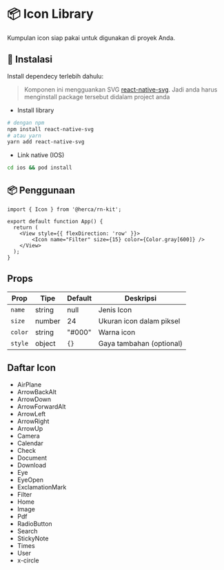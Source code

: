 # 📦 Icon Library

Kumpulan icon siap pakai untuk digunakan di proyek Anda.

## 🚀 Instalasi

Install dependecy terlebih dahulu:
> Komponen ini mengguankan SVG [react-native-svg](https://www.npmjs.com/package/react-native-svg). Jadi anda harus menginstall package tersebut didalam project anda

- Install library
```bash
# dengan npm
npm install react-native-svg
# atau yarn
yarn add react-native-svg
```
- Link native (IOS)

```bash
cd ios && pod install
```

## 📦 Penggunaan

```tsx
import { Icon } from '@herca/rn-kit';

export default function App() {
  return (
    <View style={{ flexDirection: 'row' }}>
        <Icon name="Filter" size={15} color={Color.gray[600]} />
    </View>
  );
}

```

## Props
| Prop    | Tipe   | Default | Deskripsi                |
| ------- | ------ | ------- | ------------------------ |
| `name`  | string | null    | Jenis Icon |
| `size`  | number | 24      | Ukuran icon dalam piksel |
| `color` | string | "#000"  | Warna icon               |
| `style` | object | `{}`    | Gaya tambahan (optional) |


## Daftar Icon

- AirPlane  
- ArrowBackAlt  
- ArrowDown  
- ArrowForwardAlt  
- ArrowLeft  
- ArrowRight  
- ArrowUp  
- Camera  
- Calendar  
- Check  
- Document  
- Download  
- Eye  
- EyeOpen  
- ExclamationMark  
- Filter  
- Home  
- Image  
- Pdf  
- RadioButton  
- Search  
- StickyNote  
- Times  
- User  
- x-circle  